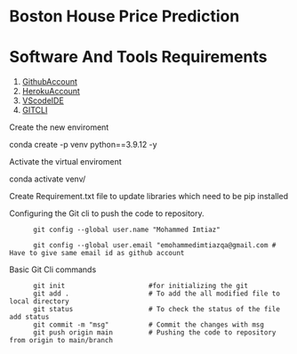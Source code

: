 # Boston House Price Prediction

# Software And Tools Requirements

1. [GithubAccount](https://github.com)
2. [HerokuAccount](https://heroku.com)
3. [VScodeIDE](https://code.visualstudio.com/)
4. [GITCLI](https://git-scm.com/book/en/v2/Getting-Started-The-Command-Line)

Create the new enviroment

conda create -p venv python==3.9.12 -y

Activate the virtual enviroment

conda activate venv/

Create Requirement.txt file to update libraries which need to be pip installed

Configuring the Git cli to push the code to repository.

          git config --global user.name "Mohammed Imtiaz"

          git config --global user.email "emohammedimtiazqa@gmail.com # Have to give same email id as github account

Basic Git Cli commands
          
          git init                     #for initializing the git
          git add .                    # To add the all modified file to local directory
          git status                   # To check the status of the file add status
          git commit -m "msg"          # Commit the changes with msg
          git push origin main         # Pushing the code to repository from origin to main/branch